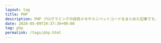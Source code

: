 ```yaml
---
layout: tag
title: PHP
description: PHP プログラミングの技術メモやスニペットコードをまとめた記事です。
date: 2020-05-09T19:37:39+09:00
tag: php
permalink: /tags/php.html
---
```

